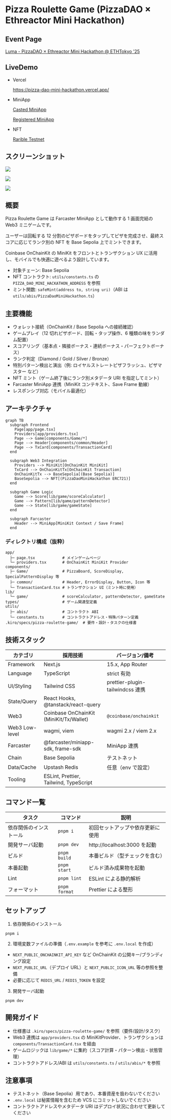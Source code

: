 # Pizza Roulette Game (PizzaDAO × Ethreactor Mini Hackathon)

## Event Page

[Luma - PizzaDAO × Ethreactor Mini Hackathon @ ETHTokyo '25](https://luma.com/p6leyvgj?tk=JuHl69)

## LiveDemo

- Vercel

  https://pizza-dao-mini-hackathon.vercel.app/

- MiniApp

  [Casted MiniApp](https://farcaster.xyz/mashharuki/0x38f8d234)

  [Registered MiniApp](https://farcaster.xyz/miniapps/__UcwcJwPaVN/mini-pizza-game)

- NFT

  [Rarible Testnet](https://testnet.rarible.com/token/base/0x52D89afa637AEF34A6b680c77B366F3c854485d4:0)

## スクリーンショット

![](./docs/imgs/0.png)

![](./docs/imgs/1.png)

![](./docs/imgs/2.png)


## 概要

Pizza Roulette Game は Farcaster MiniApp として動作する 1 画面完結の Web3 ミニゲームです。

ユーザーは回転する 12 分割のピザボードをタップしてピザを完成させ、最終スコアに応じてランク別の NFT を Base Sepolia 上でミントできます。

Coinbase OnChainKit の MiniKit をフロントとトランザクション UX に活用し、モバイルでも快適に遊べるよう設計しています。

- 対象チェーン: Base Sepolia
- NFT コントラクト: `utils/constants.ts` の `PIZZA_DAO_MINI_HACKATHON_ADDRESS` を参照
- ミント関数: `safeMint(address to, string uri)`（ABI は `utils/abis/PizzaDaoMiniHackathon.ts`）

## 主要機能

- ウォレット接続（OnChainKit / Base Sepolia への接続確認）
- ゲームプレイ（12 切れピザボード、回転・タップ操作、6 種類の味をランダム配置）
- スコアリング（基本点・隣接ボーナス・連続ボーナス・パーフェクトボーナス）
- ランク判定（Diamond / Gold / Silver / Bronze）
- 特別パターン検出と演出（例: ロイヤルストレートピザフラッシュ、ピザマスター など）
- NFT ミント（ゲーム終了後にランク別メタデータ URI を指定してミント）
- Farcaster MiniApp 連携（MiniKit コンテキスト、Save Frame 動線）
- レスポンシブ対応（モバイル最適化）

## アーキテクチャ

```mermaid
graph TB
  subgraph Frontend
    Page[app/page.tsx]
    Providers[app/providers.tsx]
    Page --> Game[components/Game/*]
    Page --> Header[components/common/Header]
    Page --> TxCard[components/TransactionCard]
  end

  subgraph Web3 Integration
    Providers --> MiniKit[OnChainKit MiniKit]
    TxCard --> OnChainKitTx[OnChainKit Transaction]
    OnChainKitTx --> BaseSepolia[(Base Sepolia)]
    BaseSepolia --> NFT[(PizzaDaoMiniHackathon ERC721)]
  end

  subgraph Game Logic
    Game --> Score[lib/game/scoreCalculator]
    Game --> Pattern[lib/game/patternDetector]
    Game --> State[lib/game/gameState]
  end

  subgraph Farcaster
    Header --> MiniApp[MiniKit Context / Save Frame]
  end
```

### ディレクトリ構成（抜粋）

```
app/
  ├─ page.tsx            # メインゲームページ
  └─ providers.tsx       # OnChainKit MiniKit Provider
components/
  ├─ Game/               # PizzaBoard, ScoreDisplay, SpecialPatternDisplay 等
  ├─ common/             # Header, ErrorDisplay, Button, Icon 等
  └─ TransactionCard.tsx # トランザクション UI（ミント時に使用）
lib/
  └─ game/               # scoreCalculator, patternDetector, gameState
types/                   # ゲーム関連型定義
utils/
  ├─ abis/               # コントラクト ABI
  └─ constants.ts        # コントラクトアドレス・特殊パターン定義
.kiro/specs/pizza-roulette-game/  # 要件・設計・タスクの仕様書
```

## 技術スタック

| カテゴリ        | 採用技術                                | バージョン/備考 |
|-----------------|-----------------------------------------|-----------------|
| Framework       | Next.js                                 | 15.x, App Router|
| Language        | TypeScript                              | strict 有効     |
| UI/Styling      | Tailwind CSS                            | prettier-plugin-tailwindcss 連携 |
| State/Query     | React Hooks, @tanstack/react-query      |                 |
| Web3            | Coinbase OnChainKit (MiniKit/Tx/Wallet) | `@coinbase/onchainkit` |
| Web3 Low-level  | wagmi, viem                             | wagmi 2.x / viem 2.x |
| Farcaster       | @farcaster/miniapp-sdk, frame-sdk       | MiniApp 連携    |
| Chain           | Base Sepolia                            | テストネット    |
| Data/Cache      | Upstash Redis                           | 任意（env で設定） |
| Tooling         | ESLint, Prettier, Tailwind, TypeScript  |                 |

## コマンド一覧

| タスク               | コマンド         | 説明 |
|----------------------|------------------|------|
| 依存関係のインストール | `pnpm i`         | 初回セットアップや依存更新に使用 |
| 開発サーバ起動        | `pnpm dev`       | http://localhost:3000 を起動 |
| ビルド                | `pnpm build`     | 本番ビルド（型チェックを含む） |
| 本番起動              | `pnpm start`     | ビルド済み成果物を起動 |
| Lint                  | `pnpm lint`      | ESLint による静的解析 |
| フォーマット          | `pnpm format`    | Prettier による整形 |

## セットアップ

1) 依存関係のインストール

```
pnpm i
```

2) 環境変数ファイルの準備（`.env.example` を参考に `.env.local` を作成）

- `NEXT_PUBLIC_ONCHAINKIT_API_KEY` など OnChainKit の公開キー/ブランディング設定
- `NEXT_PUBLIC_URL`（デプロイ URL）と `NEXT_PUBLIC_ICON_URL` 等の参照を整備
- 必要に応じて `REDIS_URL` / `REDIS_TOKEN` を設定

3) 開発サーバ起動

```
pnpm dev
```

## 開発ガイド

- 仕様書は `.kiro/specs/pizza-roulette-game/` を参照（要件/設計/タスク）
- Web3 連携は `app/providers.tsx` の MiniKitProvider、トランザクションは `components/TransactionCard.tsx` を経由
- ゲームロジックは `lib/game/*` に集約（スコア計算・パターン検出・状態管理）
- コントラクトアドレス/ABI は `utils/constants.ts` / `utils/abis/*` を参照

## 注意事項

- テストネット（Base Sepolia）用であり、本番資産を扱わないでください
- `.env.local` は秘匿情報を含むため VCS にコミットしないでください
- コントラクトアドレスやメタデータ URI はデプロイ状況に合わせて更新してください
